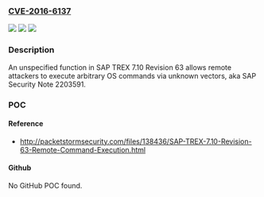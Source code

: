 ### [CVE-2016-6137](https://cve.mitre.org/cgi-bin/cvename.cgi?name=CVE-2016-6137)
![](https://img.shields.io/static/v1?label=Product&message=n%2Fa&color=blue)
![](https://img.shields.io/static/v1?label=Version&message=n%2Fa&color=blue)
![](https://img.shields.io/static/v1?label=Vulnerability&message=n%2Fa&color=brighgreen)

### Description

An unspecified function in SAP TREX 7.10 Revision 63 allows remote attackers to execute arbitrary OS commands via unknown vectors, aka SAP Security Note 2203591.

### POC

#### Reference
- http://packetstormsecurity.com/files/138436/SAP-TREX-7.10-Revision-63-Remote-Command-Execution.html

#### Github
No GitHub POC found.

